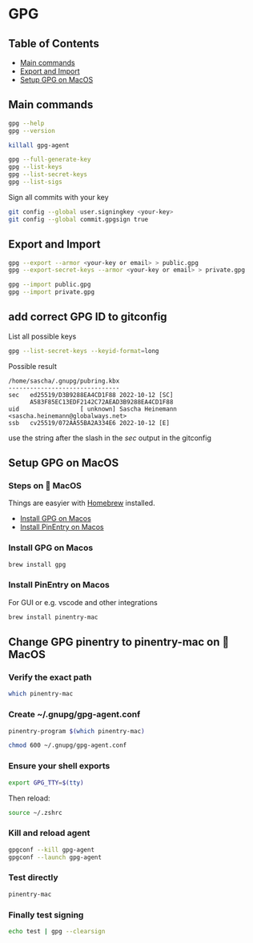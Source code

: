# GPG

## Table of Contents
* [Main commands](#main-commands)
* [Export and Import](#export-and-import)
* [Setup GPG on MacOS](#setup-gpg-on-macos)

## Main commands
````bash
gpg --help
gpg --version
```````
````bash
killall gpg-agent
```````
````bash
gpg --full-generate-key
gpg --list-keys
gpg --list-secret-keys
gpg --list-sigs
````
Sign all commits with your key
````bash
git config --global user.signingkey <your-key>
git config --global commit.gpgsign true
````
## Export and Import
````bash
gpg --export --armor <your-key or email> > public.gpg
gpg --export-secret-keys --armor <your-key or email> > private.gpg
````
````bash
gpg --import public.gpg
gpg --import private.gpg
````

## add correct GPG ID to gitconfig

List all possible keys
```bash
gpg --list-secret-keys --keyid-format=long
```

Possible result
```
/home/sascha/.gnupg/pubring.kbx
-------------------------------
sec   ed25519/D3B9288EA4CD1F88 2022-10-12 [SC]
      A583F85EC13EDF2142C72AEAD3B9288EA4CD1F88
uid                 [ unknown] Sascha Heinemann <sascha.heinemann@globalways.net>
ssb   cv25519/072AA55BA2A334E6 2022-10-12 [E]
```
use the string after the slash in the _sec_ output in the gitconfig

## Setup GPG on MacOS

### Steps on 🍎 MacOS
Things are easyier with [Homebrew](https://brew.sh/) installed.
* [Install GPG on Macos](#install-gpg-on-macos)
* [Install PinEntry on Macos](#install-pinentry-on-macos)

### Install GPG on Macos
```bash
brew install gpg
```
### Install PinEntry on Macos
For GUI or e.g. vscode and other integrations
```bash
brew install pinentry-mac
```

## Change GPG pinentry to pinentry-mac on 🍎 MacOS

### Verify the exact path
```bash
which pinentry-mac
```

### Create  ~/.gnupg/gpg-agent.conf
```bash
pinentry-program $(which pinentry-mac)
```
```bash
chmod 600 ~/.gnupg/gpg-agent.conf
```

### Ensure your shell exports
```bash
export GPG_TTY=$(tty)
```
Then reload:
```bash
source ~/.zshrc
```
### Kill and reload agent
```bash
gpgconf --kill gpg-agent
gpgconf --launch gpg-agent
```
### Test directly
```bash
pinentry-mac
```
### Finally test signing
```bash
echo test | gpg --clearsign
```